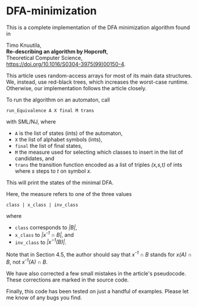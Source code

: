 # DFA-minimization

This is a complete implementation of the DFA minimization algorithm found in

Timo Knuutila,  
**Re-describing an algorithm by Hopcroft**,  
Theoretical Computer Science,  
https://doi.org/10.1016/S0304-3975(99)00150-4.  

This article uses random-access arrays for most of its main data structures. We, instead, use
red-black trees, which increases the worst-case runtime. Otherwise, our implementation follows
the article closely.

To run the algorithm on an automaton, call

`run_Equivalence A X final M trans`  

with SML/NJ, where

- `A` is the list of states (ints) of the automaton,  
- `X` the list of alphabet symbols (ints),  
- `final` the list of final states,  
- `M` the measure used for selecting which classes to insert in the list of candidates, and  
- `trans` the transition function encoded as a list of triples *(x,s,t)* of ints where *s* steps to
*t* on symbol *x*.  

This will print the states of the minimal DFA.  

Here, the measure refers to one of the three values  

`class | x_class | inv_class`  

where  

- `class` corresponds to *|B|*,  
- `x_class` to *|x<sup>-1</sup> &cap; B|*, and  
- `inv_class` to *|x<sup>&minus;1</sup>(B)|*.  

Note that in Section 4.5, the author should say that *x<sup>-1</sup> &cap; B* stands for
*x(A) &cap; B*, not *x<sup>-1</sup>(A) &cap; B*.  

We have also corrected a few small mistakes in the article's pseudocode. These corrections are
marked in the source code.  

Finally, this code has been tested on just a handful of examples. Please let me know of any bugs
you find.  

